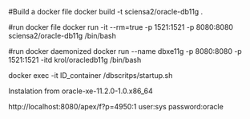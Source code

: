 #Build a docker file
docker build -t sciensa2/oracle-db11g .

#run docker file
docker run -it --rm=true -p 1521:1521 -p 8080:8080 sciensa2/oracle-db11g /bin/bash 

#run docker daemonized
docker run --name dbxe11g -p 8080:8080 -p 1521:1521 -itd krol/oracledb11g /bin/bash 

docker exec -it ID_container /dbscritps/startup.sh 

Instalation from oracle-xe-11.2.0-1.0.x86_64

http://localhost:8080/apex/f?p=4950:1
user:sys
password:oracle
